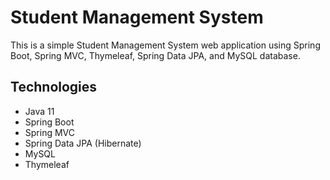 # Student Management System

This is a simple Student Management System web application using Spring Boot, Spring MVC, Thymeleaf, Spring Data JPA, and MySQL database.

## Technologies
- Java 11
- Spring Boot
- Spring MVC
- Spring Data JPA (Hibernate)
- MySQL
- Thymeleaf
